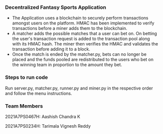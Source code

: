 ### Decentralized Fantasy Sports Application
- The Application uses a blockchain to securely perform transactions amongst users on the platform. HMAC has been implemented to verify transactions before a miner adds them to the blockchain.
- A matcher adds the possible matches that a user can bet on. On betting the user's transaction request is added to the transaction pool along with its HMAC hash. The miner then verifies the HMAC and validates the transaction before adding it to a block.
- Once the match is ended by the matcher.py, bets can no longer be placed and the funds pooled are redistributed to the users who bet on the winning team in proportion to the amount they bet.

### Steps to run code
Run server.py, matcher.py, runner.py and miner.py in the respective order and follow the menu instructions.

### Team Members
2021A7PS0467H: Aashish Chandra K 

2021A7PS0234H: Tarimala Vignesh Reddy

  


